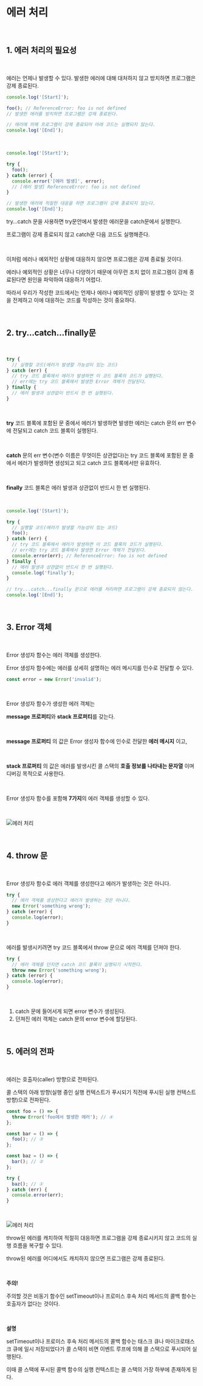 # 에러 처리

<br>

## 1. 에러 처리의 필요성

<br>

에러는 언제나 발생할 수 있다. 발생한 에러에 대해 대처하지 않고 방치하면 프로그램은 강제 종료된다.

```jsx
console.log('[Start]');

foo(); // ReferenceError: foo is not defined
// 발생한 에러를 방치하면 프로그램은 강제 종료된다.

// 에러에 의해 프로그램이 강제 종료되어 아래 코드는 실행되지 않는다.
console.log('[End]');
```

<br>

```jsx
console.log('[Start]');

try {
  foo();
} catch (error) {
  console.error('[에러 발생]', error);
  // [에러 발생] ReferenceError: foo is not defined
}

// 발생한 에러에 적절한 대응을 하면 프로그램이 강제 종료되지 않는다.
console.log('[End]');
```

try…catch 문을 사용하면 try문안에서 발생한 에러문을 catch문에서 실행한다.

프로그램이 강제 종료되지 않고 catch문 다음 코드도 실행해준다.

<br>

이처럼 에러나 예외적인 상황에 대응하지 않으면 프로그램은 강제 종료될 것이다. 

에러나 예외적인 상황은 너무나 다양하기 때문에 아무런 조치 없이 프로그램이 강제 종료된다면 원인을 파악하여 대응하기 어렵다.

따라서 우리가 작성한 코드에서는 언제나 에러나 예외적인 상황이 발생할 수 있다는 것을 전제하고 이에 대응하는 코드를 작성하는 것이 중요하다.

<br>

## 2. try...catch...finally문

<br>

```jsx
try {
  // 실행할 코드(에러가 발생할 가능성이 있는 코드)
} catch (err) {
  // try 코드 블록에서 에러가 발생하면 이 코드 블록의 코드가 실행된다.
  // err에는 try 코드 블록에서 발생한 Error 객체가 전달된다.
} finally {
  // 에러 발생과 상관없이 반드시 한 번 실행된다.
}
```

<br>

**try** 코드 블록에 포함된 문 중에서 에러가 발생하면 발생한 에러는 catch 문의 err 변수에 전달되고 catch 코드 블록이 실행된다.

<br>

**catch** 문의 err 변수(변수 이름은 무엇이든 상관없다)는 try 코드 블록에 포함된 문 중에서 에러가 발생하면 생성되고 되고 catch 코드 블록에서만 유효하다.

<br>

**finally** 코드 블록은 에러 발생과 상관없이 반드시 한 번 실행된다.

<br>

```jsx
console.log('[Start]');

try {
  // 실행할 코드(에러가 발생할 가능성이 있는 코드)
  foo();
} catch (err) {
  // try 코드 블록에서 에러가 발생하면 이 코드 블록의 코드가 실행된다.
  // err에는 try 코드 블록에서 발생한 Error 객체가 전달된다.
  console.error(err); // ReferenceError: foo is not defined
} finally {
  // 에러 발생과 상관없이 반드시 한 번 실행된다.
  console.log('finally');
}

// try...catch...finally 문으로 에러를 처리하면 프로그램이 강제 종료되지 않는다.
console.log('[End]');
```

<br>

## 3. Error 객체

<br>

Error 생성자 함수는 에러 객체를 생성한다.

Error 생성자 함수에는 에러를 상세히 설명하는 에러 메시지를 인수로 전달할 수 있다.

```jsx
const error = new Error('invalid');
```

<br>

Error 생성자 함수가 생성한 에러 객체는 

**message 프로퍼티**와 **stack 프로퍼티**를 갖는다.

<br>

**message 프로퍼티** 의 값은 Error 생성자 함수에 인수로 전달한 **에러 메시지** 이고,

<br>

**stack 프로퍼티** 의 값은 에러를 발생시킨 콜 스택의 **호출 정보를 나타내는 문자열** 이며 디버깅 목적으로 사용한다.

<br>

Error 생성자 함수를 포함해 **7가지**의 에러 객체를 생성할 수 있다.

<br>

![에러 처리](../Images/에러_처리/에러_처리-1.gif)

<br>

## 4. throw 문

<br>

Error 생성자 함수로 에러 객체를 생성한다고 에러가 발생하는 것은 아니다.

```jsx
try {
  // 에러 객체를 생성한다고 에러가 발생하는 것은 아니다.
  new Error('something wrong');
} catch (error) {
  console.log(error);
}
```

<br>

에러를 발생시키려면 try 코드 블록에서 throw 문으로 에러 객체를 던져야 한다.

```jsx
try {
  // 에러 객체를 던지면 catch 코드 블록이 실행되기 시작한다.
  throw new Error('something wrong');
} catch (error) {
  console.log(error);
}
```

<br>

1. catch 문에 들어서게 되면 error 변수가 생성된다.
2. 던져진 에러 객체는 catch 문의 error 변수에 할당된다.

<br>

## 5. 에러의 전파

<br>

에러는 호출자(caller) 방향으로 전파된다.

콜 스택의 아래 방향(실행 중인 실행 컨텍스트가 푸시되기 직전에 푸시된 실행 컨텍스트 방향)으로 전파된다.

```jsx
const foo = () => {
  throw Error('foo에서 발생한 에러'); // ④
};

const bar = () => {
  foo(); // ③
};

const baz = () => {
  bar(); // ②
};

try {
  baz(); // ①
} catch (err) {
  console.error(err);
}
```

<br>

![에러 처리](../Images/에러_처리/에러_처리-2.gif)

throw된 에러를 캐치하여 적절히 대응하면 프로그램을 강제 종료시키지 않고 코드의 실행 흐름을 복구할 수 있다. 

throw된 에러를 어디에서도 캐치하지 않으면 프로그램은 강제 종료된다.

<br>

**주의!**

주의할 것은 비동기 함수인 setTimeout이나 프로미스 후속 처리 메서드의 콜백 함수는 호출자가 없다는 것이다.

<br>

**설명**

setTimeout이나 프로미스 후속 처리 메서드의 콜백 함수는 태스크 큐나 마이크로태스크 큐에 일시 저장되었다가 콜 스택이 비면 이벤트 루프에 의해 콜 스택으로 푸시되어 실행된다. 

이때 콜 스택에 푸시된 콜백 함수의 실행 컨텍스트는 콜 스택의 가장 하부에 존재하게 된다.